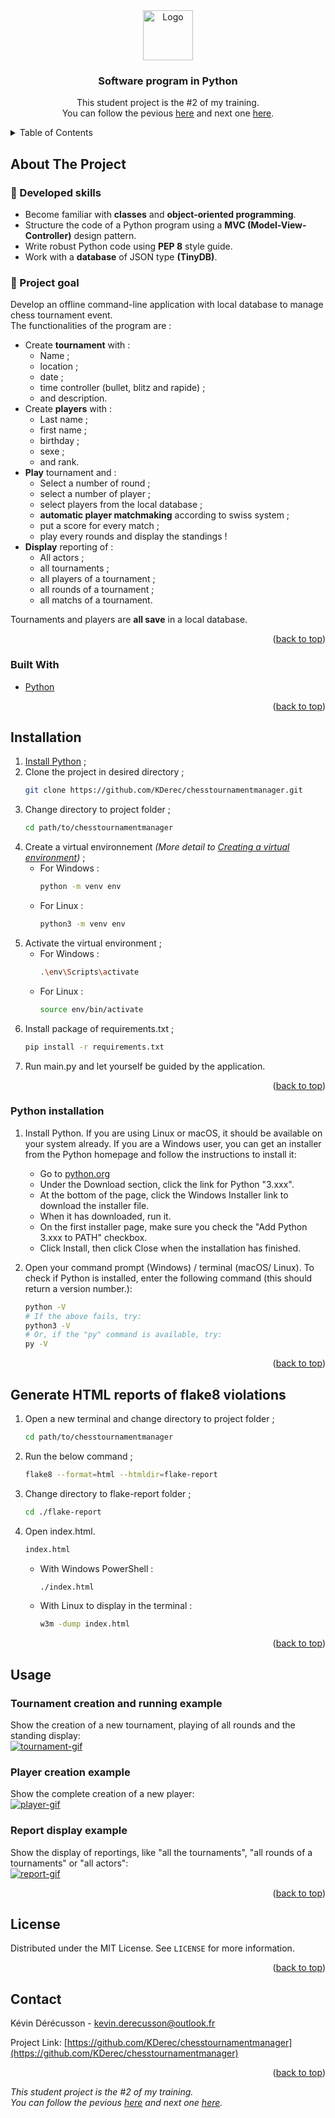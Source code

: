 <div id="top"></div>


<!-- PROJECT LOGO -->
<div align="center">
  <a href="https://github.com/KDerec/chesstournamentmanager/blob/master/images/logo.png"><img src="images/logo.png" alt="Logo" width="80" height="80">
  </a>

<h3 align="center">Software program in Python</h3>
  <p align="center">
    This student project is the #2 of my training.<br>You can follow the pevious <a href="https://github.com/KDerec/bookscrap">here</a> and next one <a href="https://github.com/KDerec/just-stream-it">here</a>.
  </p>
</div>



<details>
  <summary>Table of Contents</summary>
  <ol>
    <li><a href="#about-the-project">About The Project</a></li>
    <li><a href="#built-with">Built With</a></li>
    <li><a href="#installation">Installation</a></li>
    <li><a href="#generate-html-reports-of-flake8-violations">Flake8 report</a></li>
    <li><a href="#usage">Usage</a></li>
    <li><a href="#license">License</a></li>
    <li><a href="#contact">Contact</a></li>
  </ol>
</details>


## About The Project
### 🌱 Developed skills
- Become familiar with <b>classes</b> and <b>object-oriented programming</b>.
- Structure the code of a Python program using a <b>MVC (Model-View-Controller)</b> design pattern.
- Write robust Python code using <b>PEP 8</b> style guide.
- Work with a <b>database</b> of JSON type <b>(TinyDB)</b>.
### 🚀 Project goal
Develop an offline command-line application with local database to manage chess tournament event.  
The functionalities of the program are :
- Create <b>tournament</b> with :
  - Name ;
  - location ;
  - date ;
  - time controller (bullet, blitz and rapide) ;
  - and description.
- Create <b>players</b> with :
  - Last name ;
  - first name ;
  - birthday ;
  - sexe ;
  - and rank.
- <b>Play</b> tournament and :
  - Select a number of round ;
  - select a number of player ;
  - select players from the local database ;
  - <b>automatic player matchmaking</b> according to swiss system ;
  - put a score for every match ;
  - play every rounds and display the standings !
- <b>Display</b> reporting of :
  - All actors ;
  - all tournaments ;
  - all players of a tournament ;
  - all rounds of a tournament ;
  - all matchs of a tournament.

Tournaments and players are <b>all save</b> in a local database.

<p align="right">(<a href="#top">back to top</a>)</p>


### Built With

* [Python](https://www.python.org/)

<p align="right">(<a href="#top">back to top</a>)</p>


## Installation
1. <a href="#python-installation">Install Python</a> ;
2. Clone the project in desired directory ;
   ```sh
   git clone https://github.com/KDerec/chesstournamentmanager.git
   ```
3. Change directory to project folder ;
   ```sh
   cd path/to/chesstournamentmanager
   ```
4. Create a virtual environnement *(More detail to [Creating a virtual environment](https://packaging.python.org/en/latest/guides/installing-using-pip-and-virtual-environments/#creating-a-virtual-environment))* ;
    * For Windows :
      ```sh
      python -m venv env
      ```
    * For Linux :
      ```sh
      python3 -m venv env
      ```
5. Activate the virtual environment ;
    * For Windows :
      ```sh
      .\env\Scripts\activate
      ```
    * For Linux :
      ```sh
      source env/bin/activate
      ```
6. Install package of requirements.txt ;
   ```sh
   pip install -r requirements.txt
   ```
7. Run main.py and let yourself be guided by the application.


<p align="right">(<a href="#top">back to top</a>)</p>


### Python installation

1. Install Python. If you are using Linux or macOS, it should be available on your system already. If you are a Windows user, you can get an installer from the Python homepage and follow the instructions to install it:
   - Go to [python.org](https://www.python.org/)
   - Under the Download section, click the link for Python "3.xxx".
   - At the bottom of the page, click the Windows Installer link to download the installer file.
   - When it has downloaded, run it.
   - On the first installer page, make sure you check the "Add Python 3.xxx to PATH" checkbox.
   - Click Install, then click Close when the installation has finished.

2. Open your command prompt (Windows) / terminal (macOS/ Linux). To check if Python is installed, enter the following command (this should return a version number.):
   ``` sh
   python -V
   # If the above fails, try:
   python3 -V
   # Or, if the "py" command is available, try:
   py -V
   ```

<p align="right">(<a href="#top">back to top</a>)</p>


## Generate HTML reports of flake8 violations
1. Open a new terminal and change directory to project folder ;
   ```sh
   cd path/to/chesstournamentmanager
   ```
2. Run the below command ;
   ```sh
   flake8 --format=html --htmldir=flake-report
   ```
3. Change directory to flake-report folder ;
   ```sh
   cd ./flake-report
   ```
4. Open index.html.
   ```sh
   index.html
   ```
    * With Windows PowerShell :
      ```sh
      ./index.html
      ```
    * With Linux to display in the terminal :
      ```sh
      w3m -dump index.html
      ```

<p align="right">(<a href="#top">back to top</a>)</p>


<!-- USAGE EXAMPLES -->
## Usage
### Tournament creation and running example
Show the creation of a new tournament, playing of all rounds and the standing display:  
<a href="https://github.com/KDerec/chesstournamentmanager/blob/master/images/tournament_example.gif"><img src="images/tournament_example.gif" alt="tournament-gif"></a>

### Player creation example
Show the complete creation of a new player:  
<a href="https://github.com/KDerec/chesstournamentmanager/blob/master/images/player_example.gif"><img src="images/player_example.gif" alt="player-gif"></a>

### Report display example
Show the display of reportings, like "all the tournaments", "all rounds of a tournaments" or "all actors":  
<a href="https://github.com/KDerec/chesstournamentmanager/blob/master/images/report_example.gif"><img src="images/report_example.gif" alt="report-gif"></a>

<p align="right">(<a href="#top">back to top</a>)</p>


<!-- LICENSE -->
## License

Distributed under the MIT License. See `LICENSE` for more information.

<p align="right">(<a href="#top">back to top</a>)</p>


<!-- CONTACT -->
## Contact

Kévin Dérécusson - kevin.derecusson@outlook.fr

Project Link: [https://github.com/KDerec/chesstournamentmanager](https://github.com/KDerec/chesstournamentmanager)

<p align="right">(<a href="#top">back to top</a>)</p>

<i>This student project is the #2 of my training.  
You can follow the pevious <a href="https://github.com/KDerec/bookscrap">here</a> and next one <a href="https://github.com/KDerec/just-stream-it">here</a>.</i>